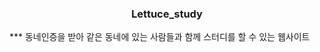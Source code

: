 <div align="center"> <h3>Lettuce_study</h3> </div>
*** 
동네인증을 받아 같은 동네에 있는 사람들과 함께 스터디를 할 수 있는 웹사이트 
